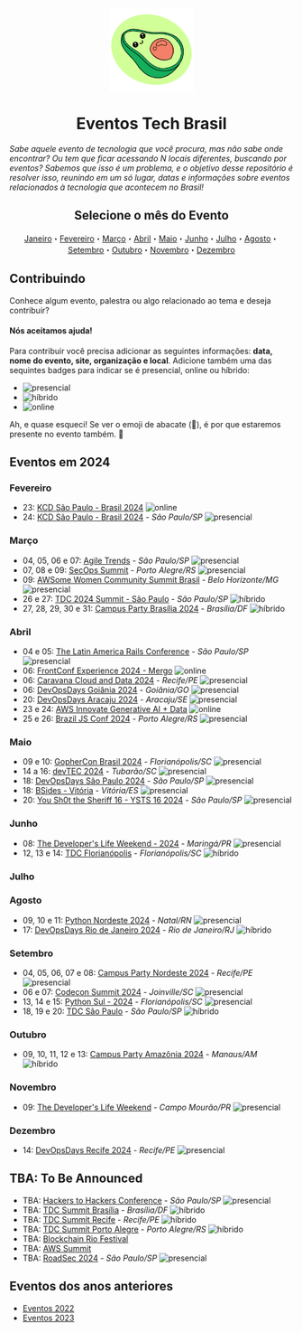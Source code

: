 <p class="header" align="center">
 <img width="150px" src="./assets/abacatinhos.svg" align="center" alt="GitHub Readme Stats" />
 <h1 align="center">Eventos Tech Brasil</h1> 
</p>

_Sabe aquele evento de tecnologia que você procura, mas não sabe onde encontrar? Ou tem que ficar acessando N locais diferentes, buscando por eventos? Sabemos que isso é um problema, e o objetivo desse repositório é resolver isso, reunindo em um só lugar, datas e informações sobre eventos relacionados à tecnologia que acontecem no Brasil!_

<h2 align="center">Selecione o mês do Evento</h2>
<p class="navigation" align="center">
    <a href="#janeiro">Janeiro</a>・<a href="#fevereiro">Fevereiro</a>・<a href="#março">Março</a>・<a href="#abril">Abril</a>・<a href="#maio">Maio</a>・<a href="#junho">Junho</a>・<a href="#julho">Julho</a>・<a href="#agosto">Agosto</a>・<a href="#setembro">Setembro</a>・<a href="#outubro">Outubro</a>・<a href="#novembro">Novembro</a>・<a href="#dezembro">Dezembro</a>
</p>

## Contribuindo

Conhece algum evento, palestra ou algo relacionado ao tema e deseja contribuir?  

#### Nós aceitamos ajuda! 

Para contribuir você precisa adicionar as seguintes informações: **data, nome do evento, site, organização e local**. Adicione também uma das sequintes badges para indicar se é presencial, online ou híbrido:

- ![presencial]
- ![híbrido]
- ![online]

Ah, e quase esqueci! Se ver o emoji de abacate (🥑), é por que estaremos presente no evento também. 🤩

## Eventos em 2024

### Fevereiro
<!-- FEVEREIRO:START -->
* 23: [KCD São Paulo - Brasil 2024](https://community.cncf.io/kcd-brasil/) ![online]
* 24: [KCD São Paulo - Brasil 2024](https://community.cncf.io/kcd-brasil/) - _São Paulo/SP_ ![presencial]
<!-- FEVEREIRO:END -->

### Março
<!-- MARÇO:START -->
* 04, 05, 06 e 07: [Agile Trends](https://agiletrendsbr.com/?ref=agendati.com.br) - _São Paulo/SP_ ![presencial]
* 07, 08 e 09: [SecOps Summit](https://www.secopssummit.com.br/?ref=agendati.com.br) - _Porto Alegre/RS_ ![presencial]
* 09: [AWSome Women Community Summit Brasil](https://www.awswomencommunitybrasil.com/) - _Belo Horizonte/MG_ ![presencial]
* 26 e 27: [TDC 2024 Summit - São Paulo](https://thedevconf.com/tdc/2024/summit-sao-paulo/) - _São Paulo/SP_ ![híbrido]
* 27, 28, 29, 30 e 31: [Campus Party Brasília 2024](https://brasil.campus-party.org/cpbsb6/) - _Brasília/DF_ ![híbrido]
<!-- MARÇO:END -->

### Abril
<!-- ABRIL:START -->
* 04 e 05: [The Latin America Rails Conference](https://www.tropicalrb.com/) - _São Paulo/SP_ ![presencial]
* 06: [FrontConf Experience 2024 - Mergo](https://www.mergo.com.br/eventos/frontconfxp/) ![online]
* 06: [Caravana Cloud and Data 2024](https://www.even3.com.br/caravana-cloud-and-data-edicao-recife-2024-presencial/) - _Recife/PE_ ![presencial]
* 06: [DevOpsDays Goiânia 2024](https://devopsdays.org/events/2024-goiania/welcome/) - _Goiânia/GO_ ![presencial]
* 20: [DevOpsDays Aracaju 2024](https://devopsdays.org/events/2024-aracaju/welcome/) - _Aracaju/SE_ ![presencial]
* 23 e 24: [AWS Innovate Generative AI + Data](https://aws.amazon.com/pt/events/innovate/?trk=81694524-99d2-49c4-9f2c-4f56015856f9&sc_channel=em&mkt_tok=MTEyLVRaTS03NjYAAAGRR5BqBwQuNEr7ks4nHAQkz0ABlFlFsrLS4lowVn2T2yYeSq3vDfyURTkfgzSfuy2wsFJMiXlEkmvAK-qv2VLwIbYHP-s2n6SSyO6qjWj_-gBRWcBpYTtM) ![online]
* 25 e 26: [Brazil JS Conf 2024](https://conf.braziljs.org/) - _Porto Alegre/RS_ ![presencial]
<!-- ABRIL:END -->

### Maio
<!-- MAIO:START -->
* 09 e 10: [GopherCon Brasil 2024](https://gopherconbr.org/) - _Florianópolis/SC_ ![presencial]
* 14 a 16: [devTEC 2024](https://devtec.com.br/) - _Tubarão/SC_ ![presencial]
* 18: [DevOpsDays São Paulo 2024](https://devopsdays.org/events/2024-sao-paulo/welcome/) - _São Paulo/SP_ ![presencial]
* 18: [BSides - Vitória](https://bsides.vix.br/) - _Vitória/ES_ ![presencial]
* 20: [You Sh0t the Sheriff 16 - YSTS 16 2024](https://www.ysts.org/) - _São Paulo/SP_ ![presencial]
<!-- MAIO:END -->

### Junho
<!-- JUNHO:START -->
* 08: [The Developer's Life Weekend - 2024](https://weekend.developerslife.tech/inscricao) - _Maringá/PR_ ![presencial]
* 12, 13 e 14: [TDC Florianópolis](https://thedevconf.com/tdc/2024/florianopolis/) - _Florianópolis/SC_ ![híbrido]
<!-- JUNHO:END -->

### Julho
<!-- JULHO:START -->
<!-- JULHO:END -->

### Agosto
<!-- AGOSTO:START -->
* 09, 10 e 11: [Python Nordeste 2024](https://pythonnordeste.org) - _Natal/RN_ ![presencial]
* 17: [DevOpsDays Rio de Janeiro 2024](https://devopsdays.org/events/2024-rio-de-janeiro/welcome/) - _Rio de Janeiro/RJ_ ![híbrido]
<!-- AGOSTO:END -->

### Setembro
<!-- SETEMBRO:START -->
* 04, 05, 06, 07 e 08: [Campus Party Nordeste 2024](https://brasil.campus-party.org/cpnordeste/ingressos/) - _Recife/PE_ ![presencial]
* 06 e 07: [Codecon Summit 2024](https://eventos.codecon.dev/codecon-summit-24/) - _Joinville/SC_ ![presencial]
* 13, 14 e 15: [Python Sul - 2024](https://sul.python.org.br/) - _Florianópolis/SC_ ![presencial]
* 18, 19 e 20: [TDC São Paulo](https://thedevconf.com/tdc/2024/sao-paulo/) - _São Paulo/SP_ ![híbrido]
<!-- SETEMBRO:END -->

### Outubro
<!-- OUTUBRO:START -->
* 09, 10, 11, 12 e 13: [Campus Party Amazônia 2024](https://brasil.campus-party.org/cpamazonia2/ingressos/) - _Manaus/AM_ ![híbrido]
<!-- OUTUBRO:END -->

### Novembro
<!-- NOVEMBRO:START -->
* 09: [The Developer's Life Weekend](https://weekend.developerslife.tech/inscricao) - _Campo Mourão/PR_ ![presencial]
<!-- NOVEMBRO:END -->

### Dezembro
<!-- DEZEMBRO:START -->
* 14: [DevOpsDays Recife 2024](https://devopsdays.org/events/2024-recife/welcome/) - _Recife/PE_ ![presencial]
<!-- DEZEMBRO:END -->

## TBA: To Be Announced
<!-- Essa seção são de eventos que estão previstos para acontecer no ano mas ainda não tem mês, ou dia definidos -->
<!--TBA:START-->
* TBA: [Hackers to Hackers Conference](https://www.h2hc.com.br/?ref=agendati.com.br) - _São Paulo/SP_ ![presencial]
* TBA: [TDC Summit Brasília](https://thedevconf.com/tdc/2024/summit-brasilia/) - _Brasília/DF_ ![híbrido]
* TBA: [TDC Summit Recife](https://thedevconf.com/tdc/2024/summit-recife/) - _Recife/PE_ ![híbrido]
* TBA: [TDC Summit Porto Alegre](https://thedevconf.com/tdc/2024/summit-porto-alegre/) - _Porto Alegre/RS_ ![híbrido]
* TBA: [Blockchain Rio Festival](https://blockchainfestival.io/)
* TBA: [AWS Summit](https://aws.amazon.com/pt/events/summits/sao-paulo/)
* TBA: [RoadSec 2024](https://roadsec.com.br) - _São Paulo/SP_ ![presencial]
<!--TBA:END-->

## Eventos dos anos anteriores
* [Eventos 2022](https://github.com/Abacatinhos/eventos-tech-brasil/blob/main/arquivo/2022.md)
* [Eventos 2023](https://github.com/Abacatinhos/eventos-tech-brasil/blob/main/arquivo/2023.md)

<!--LINK DAS BADGES:START-->
[presencial]: https://img.shields.io/static/v1?label=&message=presencial&color=blue
[híbrido]: https://img.shields.io/static/v1?label=&message=h%C3%ADbrido&color=red
[online]: https://img.shields.io/static/v1?label=&message=online&color=purple
<!--LINK DAS BADGES:END-->
